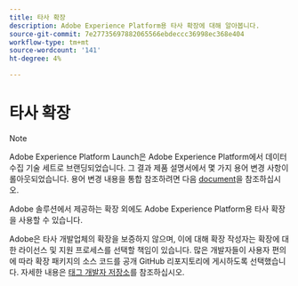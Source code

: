 ```yaml
---
title: 타사 확장
description: Adobe Experience Platform용 타사 확장에 대해 알아봅니다.
source-git-commit: 7e27735697882065566ebdeccc36998ec368e404
workflow-type: tm+mt
source-wordcount: '141'
ht-degree: 4%

---
```


# 타사 확장

>[!NOTE]
>
>Adobe Experience Platform Launch은 Adobe Experience Platform에서 데이터 수집 기술 세트로 브랜딩되었습니다. 그 결과 제품 설명서에서 몇 가지 용어 변경 사항이 롤아웃되었습니다. 용어 변경 내용을 통합 참조하려면 다음 [document](../term-updates.md)을 참조하십시오.

Adobe 솔루션에서 제공하는 확장 외에도 Adobe Experience Platform용 타사 확장을 사용할 수 있습니다.

Adobe은 타사 개발업체의 확장을 보증하지 않으며, 이에 대해 확장 작성자는 확장에 대한 라이선스 및 지원 프로세스를 선택할 책임이 있습니다. 많은 개발자들이 사용자 편의에 따라 확장 패키지의 소스 코드를 공개 GitHub 리포지토리에 게시하도록 선택했습니다. 자세한 내용은 [태그 개발자 저장소](https://github.com/Launch-Developers)를 참조하십시오.
